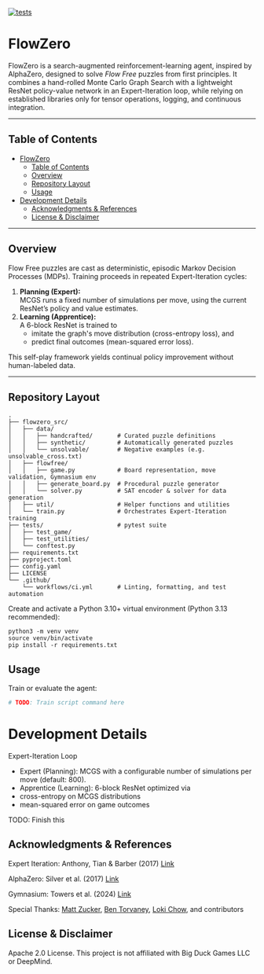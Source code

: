 [![tests](https://github.com/talkierbox/flowzero/actions/workflows/ci.yml/badge.svg)](https://github.com/talkierbox/flowzero/actions)
# FlowZero

FlowZero is a search-augmented reinforcement-learning agent, inspired by AlphaZero, designed to solve _Flow Free_ puzzles from first principles. It combines a hand-rolled Monte Carlo Graph Search with a lightweight ResNet policy-value network in an Expert-Iteration loop, while relying on established libraries only for tensor operations, logging, and continuous integration.

---

## Table of Contents

- [FlowZero](#flowzero)
  - [Table of Contents](#table-of-contents)
  - [Overview](#overview)
  - [Repository Layout](#repository-layout)
  - [Usage](#usage)
- [Development Details](#development-details)
  - [Acknowledgments \& References](#acknowledgments--references)
  - [License \& Disclaimer](#license--disclaimer)

---

## Overview

Flow Free puzzles are cast as deterministic, episodic Markov Decision Processes (MDPs). Training proceeds in repeated Expert-Iteration cycles:

1. **Planning (Expert):**  
   MCGS runs a fixed number of simulations per move, using the current ResNet’s policy and value estimates.  
2. **Learning (Apprentice):**  
   A 6-block ResNet is trained to  
   - imitate the graph's move distribution (cross-entropy loss), and  
   - predict final outcomes (mean-squared error loss).  

This self-play framework yields continual policy improvement without human-labeled data.

---

## Repository Layout

```plaintext
.
├── flowzero_src/
│   ├── data/
│   │   ├── handcrafted/       # Curated puzzle definitions
│   │   ├── synthetic/         # Automatically generated puzzles
│   │   └── unsolvable/        # Negative examples (e.g. unsolvable_cross.txt)
│   ├── flowfree/
│   │   ├── game.py            # Board representation, move validation, Gymnasium env
│   │   ├── generate_board.py  # Procedural puzzle generator
│   │   └── solver.py          # SAT encoder & solver for data generation
│   ├── util/                  # Helper functions and utilities
│   └── train.py               # Orchestrates Expert-Iteration training
├── tests/                     # pytest suite
│   ├── test_game/
│   ├── test_utilities/
│   └── conftest.py
├── requirements.txt
├── pyproject.toml
├── config.yaml
├── LICENSE
└── .github/
    └── workflows/ci.yml       # Linting, formatting, and test automation
```


Create and activate a Python 3.10+ virtual environment (Python 3.13 recommended):
```
python3 -m venv venv
source venv/bin/activate
pip install -r requirements.txt
```

## Usage

Train or evaluate the agent:

```bash
# TODO: Train script command here
```

# Development Details

Expert-Iteration Loop
- Expert (Planning): MCGS with a configurable number of simulations per move (default: 800).
- Apprentice (Learning): 6-block ResNet optimized via
- cross-entropy on MCGS distributions
- mean-squared error on game outcomes

TODO: Finish this

## Acknowledgments & References

Expert Iteration: Anthony, Tian & Barber (2017) [Link](https://arxiv.org/abs/1705.08439)

AlphaZero: Silver et al. (2017) [Link](https://arxiv.org/abs/1712.01815)

Gymnasium: Towers et al. (2024) [Link](https://arxiv.org/abs/2407.17032)

Special Thanks: [Matt Zucker](https://github.com/mzucker), [Ben Torvaney](https://github.com/Torvaney), [Loki Chow](https://github.com/lohchness), and contributors

## License & Disclaimer
Apache 2.0 License. This project is not affiliated with Big Duck Games LLC or DeepMind.